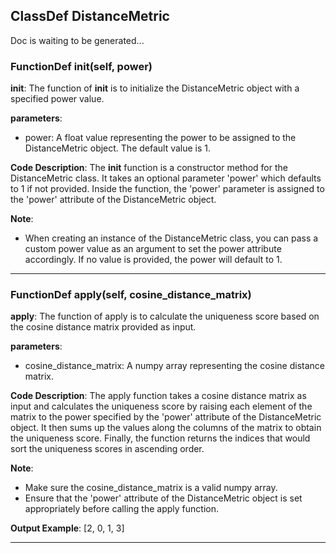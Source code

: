 ## ClassDef DistanceMetric
Doc is waiting to be generated...
### FunctionDef __init__(self, power)
**__init__**: The function of __init__ is to initialize the DistanceMetric object with a specified power value.

**parameters**:
- power: A float value representing the power to be assigned to the DistanceMetric object. The default value is 1.

**Code Description**:
The __init__ function is a constructor method for the DistanceMetric class. It takes an optional parameter 'power' which defaults to 1 if not provided. Inside the function, the 'power' parameter is assigned to the 'power' attribute of the DistanceMetric object.

**Note**:
- When creating an instance of the DistanceMetric class, you can pass a custom power value as an argument to set the power attribute accordingly. If no value is provided, the power will default to 1.
***
### FunctionDef apply(self, cosine_distance_matrix)
**apply**: The function of apply is to calculate the uniqueness score based on the cosine distance matrix provided as input.

**parameters**:
- cosine_distance_matrix: A numpy array representing the cosine distance matrix.
  
**Code Description**:
The apply function takes a cosine distance matrix as input and calculates the uniqueness score by raising each element of the matrix to the power specified by the 'power' attribute of the DistanceMetric object. It then sums up the values along the columns of the matrix to obtain the uniqueness score. Finally, the function returns the indices that would sort the uniqueness scores in ascending order.

**Note**:
- Make sure the cosine_distance_matrix is a valid numpy array.
- Ensure that the 'power' attribute of the DistanceMetric object is set appropriately before calling the apply function.

**Output Example**:
[2, 0, 1, 3]
***
